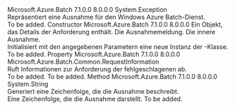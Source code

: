 <Type Name="BatchException" FullName="Microsoft.Azure.Batch.Common.BatchException">
  <TypeSignature Language="C#" Value="public class BatchException : Exception" />
  <TypeSignature Language="ILAsm" Value=".class public auto ansi beforefieldinit BatchException extends System.Exception" />
  <TypeSignature Language="DocId" Value="T:Microsoft.Azure.Batch.Common.BatchException" />
  <TypeSignature Language="VB.NET" Value="Public Class BatchException&#xA;Inherits Exception" />
  <TypeSignature Language="F#" Value="type BatchException = class&#xA;    inherit Exception" />
  <AssemblyInfo>
    <AssemblyName>Microsoft.Azure.Batch</AssemblyName>
    <AssemblyVersion>7.1.0.0</AssemblyVersion>
    <AssemblyVersion>8.0.0.0</AssemblyVersion>
  </AssemblyInfo>
  <Base>
    <BaseTypeName>System.Exception</BaseTypeName>
  </Base>
  <Interfaces />
  <Docs>
    <summary>
            Repräsentiert eine Ausnahme für den Windows Azure Batch-Dienst.
            </summary>
    <remarks>To be added.</remarks>
  </Docs>
  <Members>
    <Member MemberName=".ctor">
      <MemberSignature Language="C#" Value="public BatchException (Microsoft.Azure.Batch.Common.RequestInformation requestInformation, string message, Exception inner);" />
      <MemberSignature Language="ILAsm" Value=".method public hidebysig specialname rtspecialname instance void .ctor(class Microsoft.Azure.Batch.Common.RequestInformation requestInformation, string message, class System.Exception inner) cil managed" />
      <MemberSignature Language="DocId" Value="M:Microsoft.Azure.Batch.Common.BatchException.#ctor(Microsoft.Azure.Batch.Common.RequestInformation,System.String,System.Exception)" />
      <MemberSignature Language="F#" Value="new Microsoft.Azure.Batch.Common.BatchException : Microsoft.Azure.Batch.Common.RequestInformation * string * Exception -&gt; Microsoft.Azure.Batch.Common.BatchException" Usage="new Microsoft.Azure.Batch.Common.BatchException (requestInformation, message, inner)" />
      <MemberType>Constructor</MemberType>
      <AssemblyInfo>
        <AssemblyName>Microsoft.Azure.Batch</AssemblyName>
        <AssemblyVersion>7.1.0.0</AssemblyVersion>
        <AssemblyVersion>8.0.0.0</AssemblyVersion>
      </AssemblyInfo>
      <Parameters>
        <Parameter Name="requestInformation" Type="Microsoft.Azure.Batch.Common.RequestInformation" />
        <Parameter Name="message" Type="System.String" />
        <Parameter Name="inner" Type="System.Exception" />
      </Parameters>
      <Docs>
        <param name="requestInformation">Ein <see cref="P:Microsoft.Azure.Batch.Common.BatchException.RequestInformation" /> Objekt, das Details der Anforderung enthält.</param>
        <param name="message">Die Ausnahmemeldung.</param>
        <param name="inner">Die innere Ausnahme.</param>
        <summary>
            Initialisiert mit den angegebenen Parametern eine neue Instanz der <see cref="T:Microsoft.Azure.Batch.Common.BatchException" />-Klasse.
            </summary>
        <remarks>To be added.</remarks>
      </Docs>
    </Member>
    <Member MemberName="RequestInformation">
      <MemberSignature Language="C#" Value="public Microsoft.Azure.Batch.Common.RequestInformation RequestInformation { get; }" />
      <MemberSignature Language="ILAsm" Value=".property instance class Microsoft.Azure.Batch.Common.RequestInformation RequestInformation" />
      <MemberSignature Language="DocId" Value="P:Microsoft.Azure.Batch.Common.BatchException.RequestInformation" />
      <MemberSignature Language="VB.NET" Value="Public ReadOnly Property RequestInformation As RequestInformation" />
      <MemberSignature Language="F#" Value="member this.RequestInformation : Microsoft.Azure.Batch.Common.RequestInformation" Usage="Microsoft.Azure.Batch.Common.BatchException.RequestInformation" />
      <MemberType>Property</MemberType>
      <AssemblyInfo>
        <AssemblyName>Microsoft.Azure.Batch</AssemblyName>
        <AssemblyVersion>7.1.0.0</AssemblyVersion>
        <AssemblyVersion>8.0.0.0</AssemblyVersion>
      </AssemblyInfo>
      <ReturnValue>
        <ReturnType>Microsoft.Azure.Batch.Common.RequestInformation</ReturnType>
      </ReturnValue>
      <Docs>
        <summary>
            Ruft Informationen zur Anforderung der fehlgeschlagenen ab.
            </summary>
        <value>To be added.</value>
        <remarks>To be added.</remarks>
      </Docs>
    </Member>
    <Member MemberName="ToString">
      <MemberSignature Language="C#" Value="public override string ToString ();" />
      <MemberSignature Language="ILAsm" Value=".method public hidebysig virtual instance string ToString() cil managed" />
      <MemberSignature Language="DocId" Value="M:Microsoft.Azure.Batch.Common.BatchException.ToString" />
      <MemberSignature Language="VB.NET" Value="Public Overrides Function ToString () As String" />
      <MemberSignature Language="F#" Value="override this.ToString : unit -&gt; string" Usage="batchException.ToString " />
      <MemberType>Method</MemberType>
      <AssemblyInfo>
        <AssemblyName>Microsoft.Azure.Batch</AssemblyName>
        <AssemblyVersion>7.1.0.0</AssemblyVersion>
        <AssemblyVersion>8.0.0.0</AssemblyVersion>
      </AssemblyInfo>
      <ReturnValue>
        <ReturnType>System.String</ReturnType>
      </ReturnValue>
      <Parameters />
      <Docs>
        <summary>
            Generiert eine Zeichenfolge, die die Ausnahme beschreibt.
            </summary>
        <returns>Eine Zeichenfolge, die die Ausnahme darstellt.</returns>
        <remarks>To be added.</remarks>
      </Docs>
    </Member>
  </Members>
</Type>